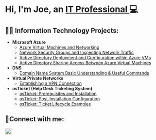 <h1>Hi, I'm Joe, an <a href="https://www.linkedin.com/in/joe-rullo-a5018a89/">IT Professional </a>💻</h1> 

<h2>👨‍💻 Information Technology Projects:</h2>

- <b>Microsoft Azure</b>
  - [Azure Virtual Machines and Networking](https://github.com/JosephRullo/Azure-Virtual-Machines-and-Networking/blob/main/README.md)
  - [Network Security Groups and Inspecting Network Traffic](https://github.com/JosephRullo/Network-Security-Groups-and-Inspecting-Network-Protocols/blob/main/README.md)
  - [Active Directory Deployment and Configuration within Azure VMs](https://github.com/JosephRullo/Configuring-Active-Directory-within-Azure-VMs/blob/main/README.md)
  - [Active Directory Sharing Access Between Azure Virtual Machines](https://github.com/JosephRullo/Active-Directory-Security-Groups-and-Sharing-Access-Permissions/blob/main/README.md)
- <b>DNS</b>
  - [Domain Name System Basic Understanding & Useful Commands](https://github.com/JosephRullo/Domain-Name-System-DNS/blob/main/README.md)
- <b>Virtual Private Networks</b>
  - [Establishing a VPN Connection](https://github.com/JosephRullo/Virtual-Private-Networks/blob/main/README.md)
- <b>osTicket (Help Desk Ticketing System)</b>
  - [osTicket: Prerequisites and Installation](https://github.com/josephrullo/osTicket-Prerequisites-and-Installation/blob/main/README.md)
  - [osTicket: Post-Installation Configuration](https://github.com/josephrullo/osTicket---Post-Install-Configuration/blob/main/README.md)
  - [osTicket: Ticket Lifecycle Examples](https://github.com/JosephRullo/osTicket-Ticket-Lifecycle-Examples/blob/main/README.md)
    
<h2>🤳Connect with me:</h2>

[<img align="left" alt="Joe | LinkedIn" width="22px" src="https://cdn.jsdelivr.net/npm/simple-icons@v3/icons/linkedin.svg" />][linkedin]


[linkedin]: https://www.linkedin.com/in/joseph-rullo-a5018a89/
